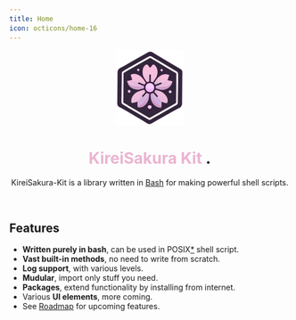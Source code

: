 ```yaml
---
title: Home
icon: octicons/home-16
---
```

<div align="center">
    <img src="https://raw.githubusercontent.com/soymadip/KireiSakura-Kit/refs/heads/main/Assets/icon.png"  style="height:135px">
    <h1 align="center"><b style="color:#EAB4D1;">KireiSakura Kit</b> .</h1>
</div>
<p align="center">
    KireiSakura-Kit is a library written in <a href="https://www.gnu.org/software/bash">Bash</a> for making powerful shell scripts.
</p>
<br>

## Features

- **Written purely in bash**, can be used in POSIX[*](./faq.md#1-which-shells-are-supported) shell script.
- **Vast built-in methods**, no need to write from scratch.
- **Log support**, with various levels.
- **Mudular**, import only stuff you need.
- **Packages**, extend functionality by installing from internet.
- Various **UI elements**, more coming.
- See [Roadmap](./roadmap.md) for upcoming features.

<br><br><br><br>
